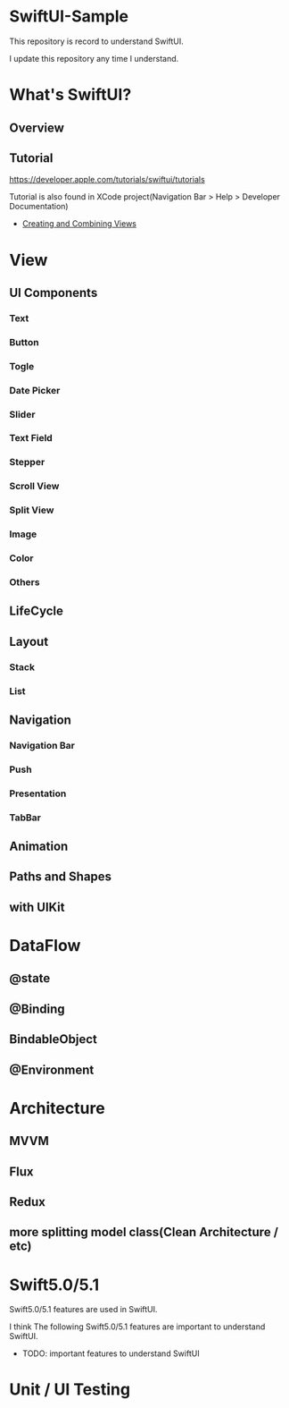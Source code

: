 # SwiftUI-Sample

This repository is record to understand SwiftUI.

I update this repository any time I understand.

# What's SwiftUI?

## Overview

## Tutorial

https://developer.apple.com/tutorials/swiftui/tutorials

Tutorial is also found in XCode project(Navigation Bar > Help > Developer Documentation)

* [Creating and Combining Views](https://developer.apple.com/tutorials/swiftui/creating-and-combining-views)

# View
## UI Components
### Text
### Button
### Togle
### Date Picker
### Slider
### Text Field
### Stepper
### Scroll View
### Split View
### Image
### Color
### Others

## LifeCycle

## Layout
### Stack
### List

## Navigation
### Navigation Bar
### Push
### Presentation
### TabBar

## Animation

## Paths and Shapes

## with UIKit

# DataFlow

## @state

## @Binding

## BindableObject

## @Environment

# Architecture

## MVVM
## Flux
## Redux
## more splitting model class(Clean Architecture / etc)

# Swift5.0/5.1

Swift5.0/5.1 features are used in SwiftUI. 

I think The following Swift5.0/5.1 features are important to understand SwiftUI.

- TODO: important features to understand SwiftUI

# Unit / UI Testing
